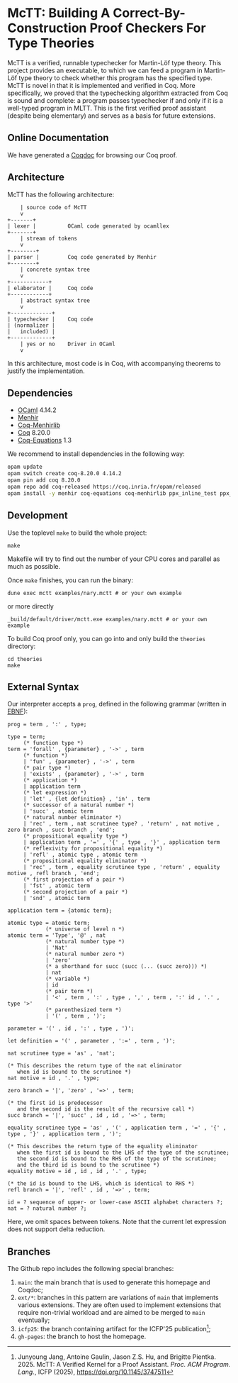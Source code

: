 # McTT: Building A Correct-By-Construction Proof Checkers For Type Theories

McTT is a verified, runnable typechecker for Martin-Löf type theory. This project provides an executable, to which we can feed
a program in Martin-Löf type theory to check whether this
program has the specified type. McTT is novel in that it is implemented and verified in
Coq. More specifically, we proved that the typechecking algorithm extracted from Coq is
sound and complete: a program passes typechecker if and only if it is a well-typed
program in MLTT. This is the first verified proof assistant (despite being
elementary) and serves as a basis for future extensions. 

## Online Documentation

We have generated a [Coqdoc](https://beluga-lang.github.io/McTT/dep.html) for browsing our Coq proof.

## Architecture

McTT has the following architecture:

```
    | source code of McTT
    v
+-------+
| lexer |          OCaml code generated by ocamllex
+-------+
    | stream of tokens
    v
+--------+
| parser |         Coq code generated by Menhir
+--------+
    | concrete syntax tree
    v
+------------+
| elaborator |     Coq code
+------------+
    | abstract syntax tree
    v
+-------------+
| typechecker |    Coq code
| (normalizer |
|   included) |
+-------------+
    | yes or no    Driver in OCaml
    v
```

In this architecture, most code is in Coq, with accompanying theorems to justify the
implementation. 


## Dependencies

* [OCaml](https://ocaml.org/) 4.14.2
* [Menhir](http://cambium.inria.fr/~fpottier/menhir/)
* [Coq-Menhirlib](https://gitlab.inria.fr/fpottier/menhir/-/tree/master/coq-menhirlib)
* [Coq](https://coq.inria.fr/) 8.20.0
* [Coq-Equations](https://github.com/mattam82/Coq-Equations) 1.3

We recommend to install dependencies in the following way:

```bash
opam update
opam switch create coq-8.20.0 4.14.2
opam pin add coq 8.20.0
opam repo add coq-released https://coq.inria.fr/opam/released
opam install -y menhir coq-equations coq-menhirlib ppx_inline_test ppx_expect
```

## Development

Use the toplevel `make` to build the whole project:
```
make
```
Makefile will try to find out the number of your CPU cores and parallel as much as
possible.

Once `make` finishes, you can run the binary:
```
dune exec mctt examples/nary.mctt # or your own example
```
or more directly
```
_build/default/driver/mctt.exe examples/nary.mctt # or your own example
```

To build Coq proof only, you can go into and only build the `theories` directory:
```
cd theories
make
```
## External Syntax

Our interpreter accepts a `prog`, defined in the following grammar
(written in
[EBNF](https://en.wikipedia.org/wiki/Extended_Backus%E2%80%93Naur_form)):

```EBNF
prog = term , ':' , type;

type = term;
     (* function type *)
term = 'forall' , {parameter} , '->' , term
     (* function *)
     | 'fun' , {parameter} , '->' , term
     (* pair type *)
     | 'exists' , {parameter} , '->' , term
     (* application *)
     | application term
     (* let expression *)
     | 'let' , {let definition} , 'in' , term
     (* successor of a natural number *)
     | 'succ' , atomic term
     (* natural number eliminator *)
     | 'rec' , term , nat scrutinee type? , 'return' , nat motive , zero branch , succ branch , 'end';
     (* propositional equality type *)
     | application term , '=' , '{' , type , '}' , application term
     (* reflexivity for propositional equality *)
     | 'refl' , atomic type , atomic term
     (* propositional equality eliminator *)
     | 'rec' , term , equality scrutinee type , 'return' , equality motive , refl branch , 'end';
     (* first projection of a pair *)
     | 'fst' , atomic term
     (* second projection of a pair *)
     | 'snd' , atomic term

application term = {atomic term};

atomic type = atomic term;
            (* universe of level n *)
atomic term = 'Type', '@' , nat
            (* natural number type *)
            | 'Nat'
            (* natural number zero *)
            | 'zero'
            (* a shorthand for succ (succ (... (succ zero))) *)
            | nat
            (* variable *)
            | id
            (* pair term *)
            | '<' , term , ':' , type , ',' , term , ':' id , '.' , type '>'
            (* parenthesized term *)
            | '(' , term , ')';

parameter = '(' , id , ':' , type , ')';

let definition = '(' , parameter , ':=' , term , ')';

nat scrutinee type = 'as' , 'nat';

(* This describes the return type of the nat eliminator
   when id is bound to the scrutinee *)
nat motive = id , '.' , type;

zero branch = '|', 'zero' , '=>' , term;

(* the first id is predecessor
   and the second id is the result of the recursive call *)
succ branch = '|', 'succ' , id , id , '=>' , term;

equality scrutinee type = 'as' , '(' , application term , '=' , '{' , type , '}' , application term , ')';

(* This describes the return type of the equality eliminator
   when the first id is bound to the LHS of the type of the scrutinee;
   the second id is bound to the RHS of the type of the scrutinee;
   and the third id is bound to the scrutinee *)
equality motive = id , id , id , '.' , type;

(* the id is bound to the LHS, which is identical to RHS *)
refl branch = '|', 'refl' , id , '=>' , term;

id = ? sequence of upper- or lower-case ASCII alphabet characters ?;
nat = ? natural number ?;
```

Here, we omit spaces between tokens. Note that the current let
expression does not support delta reduction.

## Branches

The Github repo includes the following special branches:

1. `main`: the main branch that is used to generate this homepage and Coqdoc;
1. `ext/*`: branches in this pattern are variations of `main` that implements various extensions. They are often used to implement extensions that require non-trivial workload and are aimed to be merged to `main` eventually;
1. `icfp25`: the branch containing artifact for the ICFP'25 publication[^1];
1. `gh-pages`: the branch to host the homepage.

[^1]: Junyoung Jang, Antoine Gaulin, Jason Z.S. Hu, and Brigitte Pientka. 2025. McTT: A Verified Kernel for a Proof Assistant. _Proc. ACM Program. Lang._, ICFP (2025), https://doi.org/10.1145/3747511
